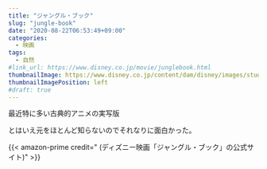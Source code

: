 ```yaml
---
title: "ジャングル・ブック"
slug: "jungle-book"
date: "2020-08-22T06:53:49+09:00"
categories:
  - 映画
tags:
  - 自然
#link_url: https://www.disney.co.jp/movie/junglebook.html
thumbnailImage: https://www.disney.co.jp/content/dam/disney/images/studio/bd_ondemand/package/30000000005000_30000000005999/30000000005082.png
thumbnailImagePosition: left
#draft: true
---
```

最近特に多い古典的アニメの実写版
<!--more-->
とはいえ元をほとんど知らないのでそれなりに面白かった。

{{< amazon-prime credit=" (ディズニー映画「ジャングル・ブック」の公式サイト)" >}}
